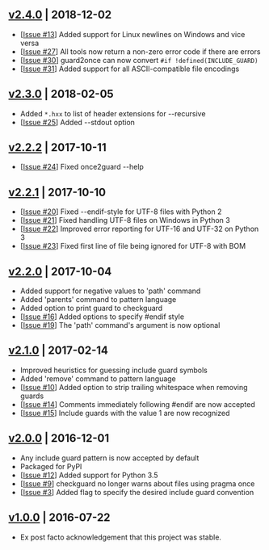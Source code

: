 ## [v2.4.0] | 2018-12-02
- [[Issue #13]] Added support for Linux newlines on Windows and vice versa
- [[Issue #27]] All tools now return a non-zero error code if there are errors
- [[Issue #30]] guard2once can now convert `#if !defined(INCLUDE_GUARD)`
- [[Issue #31]] Added support for all ASCII-compatible file encodings

## [v2.3.0] | 2018-02-05
- Added `*.hxx` to list of header extensions for --recursive
- [[Issue #25]] Added --stdout option

## [v2.2.2] | 2017-10-11
- [[Issue #24]] Fixed once2guard --help

## [v2.2.1] | 2017-10-10
- [[Issue #20]] Fixed --endif-style for UTF-8 files with Python 2
- [[Issue #21]] Fixed handling UTF-8 files on Windows in Python 3
- [[Issue #22]] Improved error reporting for UTF-16 and UTF-32 on Python 3
- [[Issue #23]] Fixed first line of file being ignored for UTF-8 with BOM

## [v2.2.0] | 2017-10-04
- Added support for negative values to 'path' command
- Added 'parents' command to pattern language
- Added option to print guard to checkguard
- [[Issue #16]] Added options to specify #endif style
- [[Issue #19]] The 'path' command's argument is now optional

## [v2.1.0] | 2017-02-14
- Improved heuristics for guessing include guard symbols
- Added 'remove' command to pattern language
- [[Issue #10]] Added option to strip trailing whitespace when removing guards
- [[Issue #14]] Comments immediately following #endif are now accepted
- [[Issue #15]] Include guards with the value 1 are now recognized

## [v2.0.0] | 2016-12-01
- Any include guard pattern is now accepted by default
- Packaged for PyPI
- [[Issue #12]] Added support for Python 3.5
- [[Issue #9]] checkguard no longer warns about files using pragma once
- [[Issue #3]] Added flag to specify the desired include guard convention

## [v1.0.0] | 2016-07-22
- Ex post facto acknowledgement that this project was stable.

[v2.4.0]: https://github.com/cgmb/guardonce/compare/v2.3.0...v2.4.0
[v2.3.0]: https://github.com/cgmb/guardonce/compare/v2.2.2...v2.3.0
[v2.2.2]: https://github.com/cgmb/guardonce/compare/v2.2.1...v2.2.2
[v2.2.1]: https://github.com/cgmb/guardonce/compare/v2.2.0...v2.2.1
[v2.2.0]: https://github.com/cgmb/guardonce/compare/v2.1.0...v2.2.0
[v2.1.0]: https://github.com/cgmb/guardonce/compare/v2.0.0...v2.1.0
[v2.0.0]: https://github.com/cgmb/guardonce/compare/v1.0.0...v2.0.0
[v1.0.0]: https://github.com/cgmb/guardonce/commits/v1.0.0
[Issue #3]: https://github.com/cgmb/guardonce/issues/3
[Issue #9]: https://github.com/cgmb/guardonce/issues/9
[Issue #10]: https://github.com/cgmb/guardonce/issues/10
[Issue #12]: https://github.com/cgmb/guardonce/issues/12
[Issue #13]: https://github.com/cgmb/guardonce/issues/13
[Issue #14]: https://github.com/cgmb/guardonce/issues/14
[Issue #15]: https://github.com/cgmb/guardonce/issues/15
[Issue #16]: https://github.com/cgmb/guardonce/issues/16
[Issue #19]: https://github.com/cgmb/guardonce/issues/19
[Issue #20]: https://github.com/cgmb/guardonce/issues/20
[Issue #21]: https://github.com/cgmb/guardonce/issues/21
[Issue #22]: https://github.com/cgmb/guardonce/issues/22
[Issue #23]: https://github.com/cgmb/guardonce/issues/23
[Issue #24]: https://github.com/cgmb/guardonce/issues/24
[Issue #25]: https://github.com/cgmb/guardonce/issues/25
[Issue #27]: https://github.com/cgmb/guardonce/issues/27
[Issue #30]: https://github.com/cgmb/guardonce/issues/30
[Issue #31]: https://github.com/cgmb/guardonce/issues/31
